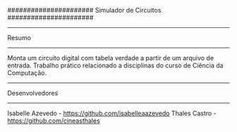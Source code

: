 ######################
Simulador de Circuitos
######################

******
Resumo
******

Monta um circuito digital com tabela verdade a partir de um arquivo de entrada. Trabalho prático relacionado a disciplinas do curso de Ciência da Computação.

***************
Desenvolvedores
***************

Isabelle Azevedo - https://github.com/isabelleaazevedo
Thales Castro - https://github.com/cineasthales
